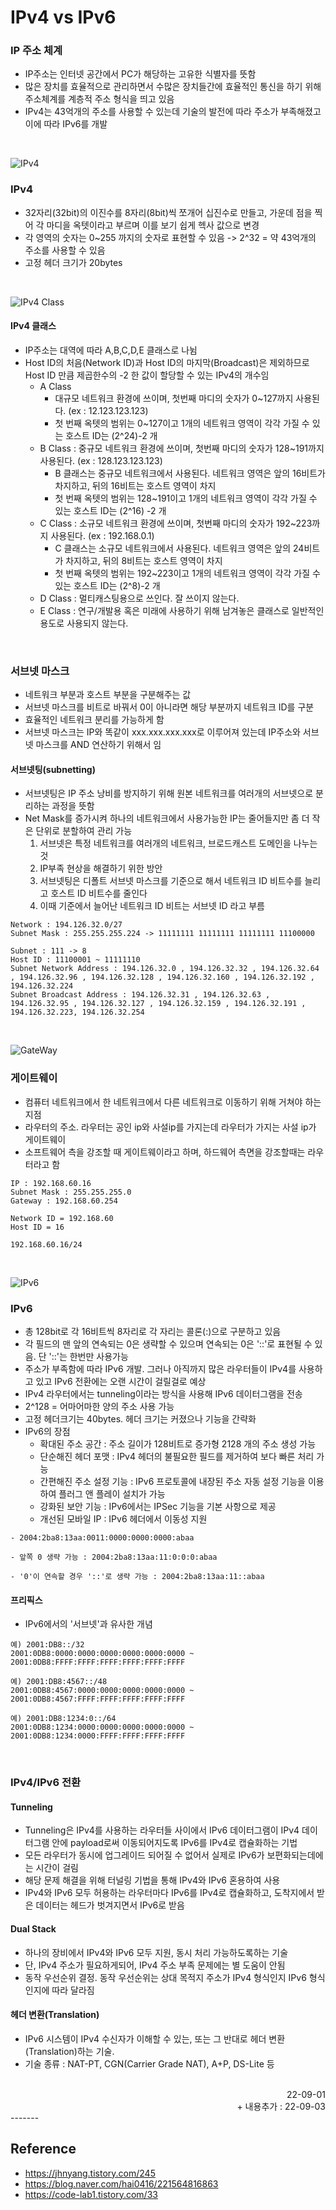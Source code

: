 # IPv4 vs IPv6

### IP 주소 체계
- IP주소는 인터넷 공간에서 PC가 해당하는 고유한 식별자를 뜻함
- 많은 장치를 효율적으로 관리하면서 수많은 장치들간에 효율적인 통신을 하기 위해 주소체계를 계층적 주소 형식을 띄고 있음
- IPv4는 43억개의 주소를 사용할 수 있는데 기술의 발전에 따라 주소가 부족해졌고 이에 따라 IPv6를 개발


<br>

![IPv4](./img/IPv4.png)
### IPv4
- 32자리(32bit)의 이진수를 8자리(8bit)씩 쪼개어 십진수로 만들고, 가운데 점을 찍어 각 마디을 옥텟이라고 부르며 이를 보기 쉽게 헥사 값으로 변경
- 각 영역의 숫자는 0~255 까지의 숫자로 표현할 수 있음 ->  2^32 = 약 43억개의 주소를 사용할 수 있음
- 고정 헤더 크기가 20bytes

<br>

![IPv4 Class](./img/IPv4_Class.png)
#### IPv4 클래스
- IP주소는 대역에 따라 A,B,C,D,E 클래스로 나뉨
- Host ID의 처음(Network ID)과 Host ID의 마지막(Broadcast)은 제외하므로 Host ID 만큼 제곱한수의 -2 한 값이 할당할 수 있는 IPv4의 개수임
    - A Class 
        - 대규모 네트워크 환경에 쓰이며, 첫번째 마디의 숫자가 0~127까지 사용된다. (ex : 12.123.123.123)
        - 첫 번째 옥텟의 범위는 0~127이고 1개의 네트워크 영역이 각각 가질 수 있는 호스트 ID는 (2^24)-2 개
    - B Class : 중규모 네트워크 환경에 쓰이며, 첫번째 마디의 숫자가 128~191까지 사용된다. (ex : 128.123.123.123)
        - B 클래스는 중규모 네트워크에서 사용된다. 네트워크 영역은 앞의 16비트가 차지하고, 뒤의 16비트는 호스트 영역이 차지
        - 첫 번째 옥텟의 범위는 128~191이고 1개의 네트워크 영역이 각각 가질 수 있는 호스트 ID는 (2^16) -2 개
    - C Class : 소규모 네트워크 환경에 쓰이며, 첫번째 마디의 숫자가 192~223까지 사용된다. (ex : 192.168.0.1)
        - C 클래스는 소규모 네트워크에서 사용된다. 네트워크 영역은 앞의 24비트가 차지하고, 뒤의 8비트는 호스트 영역이 차지
        - 첫 번째 옥텟의 범위는 192~223이고 1개의 네트워크 영역이 각각 가질 수 있는 호스트 ID는 (2^8)-2 개
    - D Class : 멀티캐스팅용으로 쓰인다. 잘 쓰이지 않는다.
    - E Class : 연구/개발용 혹은 미래에 사용하기 위해 남겨놓은 클래스로 일반적인 용도로 사용되지 않는다.

<br>

### 서브넷 마스크
- 네트워크 부분과 호스트 부분을 구분해주는 값
- 서브넷 마스크를 비트로 바꿔서 0이 아니라면 해당 부분까지 네트워크 ID를 구분
- 효율적인 네트워크 분리를 가능하게 함
- 서브넷 마스크는 IP와 똑같이 xxx.xxx.xxx.xxx로 이루어져 있는데 IP주소와 서브넷 마스크를 AND 연산하기 위해서 임

#### 서브넷팅(subnetting)
- 서브넷팅은 IP 주소 낭비를 방지하기 위해 원본 네트워크를 여러개의 서브넷으로 분리하는 과정을 뜻함 
- Net Mask를 증가시켜 하나의 네트워크에서 사용가능한 IP는 줄어들지만 좀 더 작은 단위로 분할하여 관리 가능
    1. 서브넷은 특정 네트워크를 여러개의 네트워크, 브로드캐스트 도메인을 나누는 것
    2. IP부족 현상을 해결하기 위한 방안
    3. 서브넷팅은 디폴트 서브넷 마스크를 기준으로 해서 네트워크 ID 비트수를 늘리고 호스트 ID 비트수를 줄인다
    4. 이때 기준에서 늘어난 네트워크 ID 비트는 서브넷 ID 라고 부름

```
Network : 194.126.32.0/27
Subnet Mask : 255.255.255.224 -> 11111111 11111111 11111111 11100000

Subnet : 111 -> 8
Host ID : 11100001 ~ 11111110
Subnet Network Address : 194.126.32.0 , 194.126.32.32 , 194.126.32.64 , 194.126.32.96 , 194.126.32.128 , 194.126.32.160 , 194.126.32.192 , 194.126.32.224
Subnet Broadcast Address : 194.126.32.31 , 194.126.32.63 , 194.126.32.95 , 194.126.32.127 , 194.126.32.159 , 194.126.32.191 , 194.126.32.223, 194.126.32.254

```
<br>

![GateWay](./img/IP_Gateway.png)
### 게이트웨이
- 컴퓨터 네트워크에서 한 네트워크에서 다른 네트워크로 이동하기 위해 거쳐야 하는 지점
- 라우터의 주소. 라우터는 공인 ip와 사설ip를 가지는데 라우터가 가지는 사설 ip가 게이트웨이
- 소프트웨어 측을 강조할 때 게이트웨이라고 하며, 하드웨어 측면을 강조할때는 라우터라고 함

``` 
IP : 192.168.60.16
Subnet Mask : 255.255.255.0
Gateway : 192.168.60.254

Network ID = 192.168.60
Host ID = 16

192.168.60.16/24
```

<br>

![IPv6](./img/IPv6.png)
### IPv6
- 총 128bit로 각 16비트씩 8자리로 각 자리는 콜론(:)으로 구분하고 있음 
- 각 필드의 맨 앞의 연속되는 0은 생략할 수 있으며 연속되는 0은 '::'로 표현될 수 있음. 단 '::'는 한번만 사용가능
- 주소가 부족함에 따라 IPv6 개발. 그러나 아직까지 많은 라우터들이 IPv4를 사용하고 있고 IPv6 전환에는 오랜 시간이 걸릴걸로 예상
- IPv4 라우터에서는 tunneling이라는 방식을 사용해 IPv6 데이터그램을 전송
- 2^128 = 어마어마한 양의 주소 사용 가능
- 고정 헤더크기는 40bytes. 헤더 크기는 커졌으나 기능을 간략화
- IPv6의 장점
    - 확대된 주소 공간 : 주소 길이가 128비트로 증가형 2128 개의 주소 생성 가능
    - 단순해진 헤더 포맷 : IPv4 헤더의 불필요한 필드를 제거하여 보다 빠른 처리 가능
    - 간편해진 주소 설정 기능 : IPv6 프로토콜에 내장된 주소 자동 설정 기능을 이용하여 플러그 앤 플레이 설치가 가능
    - 강화된 보안 기능 : IPv6에서는 IPSec 기능을 기본 사항으로 제공
    - 개선된 모바일 IP : IPv6 헤더에서 이동성 지원

```
- 2004:2ba8:13aa:0011:0000:0000:0000:abaa

- 앞쪽 0 생략 가능 : 2004:2ba8:13aa:11:0:0:0:abaa

- '0'이 연속할 경우 '::'로 생략 가능 : 2004:2ba8:13aa:11::abaa
```

#### 프리픽스
- IPv6에서의 '서브넷'과 유사한 개념
```
예) 2001:DB8::/32
2001:0DB8:0000:0000:0000:0000:0000:0000 ~ 2001:0DB8:FFFF:FFFF:FFFF:FFFF:FFFF:FFFF

예) 2001:DB8:4567::/48
2001:0DB8:4567:0000:0000:0000:0000:0000 ~ 2001:0DB8:4567:FFFF:FFFF:FFFF:FFFF:FFFF

예) 2001:DB8:1234:0::/64
2001:0DB8:1234:0000:0000:0000:0000:0000 ~ 2001:0DB8:1234:0000:FFFF:FFFF:FFFF:FFFF
```

<br>

### IPv4/IPv6 전환
#### Tunneling
- Tunneling은 IPv4를 사용하는 라우터들 사이에서 IPv6 데이터그램이 IPv4 데이터그램 안에 payload로써 이동되어지도록 IPv6를 IPv4로 캡슐화하는 기법
- 모든 라우터가 동시에 업그레이드 되어질 수 없어서 실제로 IPv6가 보편화되는데에는 시간이 걸림
- 해당 문제 해결을 위해 터널링 기법을 통해 IPv4와 IPv6 혼용하여 사용
- IPv4와 IPv6 모두 허용하는 라우터마다 IPv6를 IPv4로 캡슐화하고, 도착지에서 받은 데이터는 헤드가 벗겨지면서 IPv6로 받음

#### Dual Stack
- 하나의 장비에서 IPv4와 IPv6 모두 지원, 동시 처리 가능하도록하는 기술
- 단, IPv4 주소가 필요하게되어, IPv4 주소 부족 문제에는 별 도움이 안됨
- 동작 우선순위 결정. 동작 우선순위는 상대 목적지 주소가 IPv4 형식인지 IPv6 형식인지에 따라 달라짐  

#### 헤더 변환(Translation)
- IPv6 시스템이 IPv4 수신자가 이해할 수 있는, 또는 그 반대로 헤더 변환(Translation)하는 기술.
- 기술 종류 : NAT-PT, CGN(Carrier Grade NAT), A+P, DS-Lite 등

<br>


<div style="text-align: right">22-09-01</div>
<div style="text-align: right">+ 내용추가 : 22-09-03</div>
-------

## Reference
- https://jhnyang.tistory.com/245
- https://blog.naver.com/hai0416/221564816863
- https://code-lab1.tistory.com/33